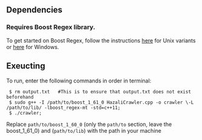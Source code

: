## Dependencies
### Requires Boost Regex library.
To get started on Boost Regex, follow the instructions [here](http://www.boost.org/doc/libs/1_61_0/more/getting_started/unix-variants.html) for Unix variants or [here](http://www.boost.org/doc/libs/1_54_0/more/getting_started/windows.html) for Windows.



## Exeucting
To run, enter the following commands in order in terminal:

```
 $ rm output.txt   #This is to ensure that output.txt does not exist beforehand
 $ sudo g++ -I /path/to/boost_1_61_0 HazaliCrawler.cpp -o crawler \-L /path/to/lib/ -lboost_regex-mt -std=c++11;
 $ ./crawler;
```

Replace `path/to/boost_1_60_0` (only the `path/to` section, leave the boost_1_61_0) and (`path/to/lib`) with the path in your machine
